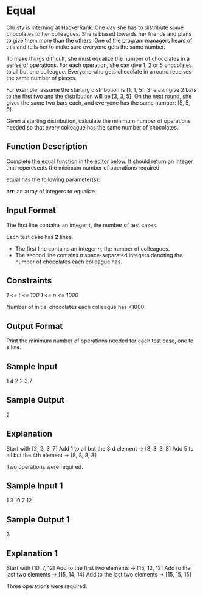 # Equal

Christy is interning at HackerRank. One day she has to distribute some chocolates to her colleagues. She is biased towards her friends and plans to give them more than the others. One of the program managers hears of this and tells her to make sure everyone gets the same number.

To make things difficult, she must equalize the number of chocolates in a series of operations. For each operation, she can give 1, 2 or 5 chocolates to all but one colleague. Everyone who gets chocolate in a round receives the same number of pieces.

For example, assume the starting distribution is [1, 1, 5]. She can give 2 bars to the first two and the distribution will be [3, 3, 5]. On the next round, she gives the same two  bars each, and everyone has the same number: [5, 5, 5].

Given a starting distribution, calculate the minimum number of operations needed so that every colleague has the same number of chocolates.

## Function Description

Complete the equal function in the editor below. It should return an integer that reperesents the minimum number of operations required.

equal has the following parameter(s):

**arr**: an array of integers to equalize
## Input Format

The first line contains an integer *_t_*, the number of test cases.

Each test case has **2** lines.
- The first line contains an integer *_n_*, the number of colleagues.
- The second line contains *_n_* space-separated integers denoting the number of chocolates each colleague has.

## Constraints
*1 <= t <= 100*
*1 <= n <= 1000*

Number of initial chocolates each colleague has <1000

## Output Format

Print the minimum number of operations needed for each test case, one to a line.

## Sample Input

1
4
2 2 3 7
## Sample Output

2
## Explanation

Start with [2, 2, 3, 7]
Add 1 to all but the 3rd element -> [3, 3, 3, 8]
Add 5 to all but the 4th element -> [8, 8, 8, 8]

Two operations were required.

## Sample Input 1

1
3
10 7 12
## Sample Output 1

3
## Explanation 1

Start with [10, 7, 12] 
Add  to the first two elements -> [15, 12, 12]
Add  to the last two elements -> [15, 14, 14]
Add  to the last two elements -> [15, 15, 15]

Three operations were required.
